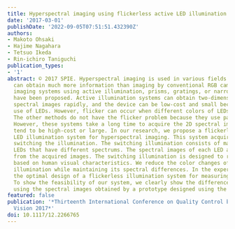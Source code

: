 ```yaml
---
title: Hyperspectral imaging using flickerless active LED illumination
date: '2017-03-01'
publishDate: '2022-09-05T07:51:51.432390Z'
authors:
- Makoto Ohsaki
- Hajime Nagahara
- Tetsuo Ikeda
- Rin-ichiro Taniguchi
publication_types:
- '1'
abstract: © 2017 SPIE. Hyperspectral imaging is used in various fields because it
  can obtain much more information than imaging by conventional RGB cameras. Hyperspectral
  imaging systems using active illumination, prisms, gratings, or narrowband filters
  have been proposed. Active illumination systems can obtain two-dimensional (2D)
  spectral images rapidly, and the device can be low-cost and small because of the
  use of LEDs. However, flicker can occur when different colors of LEDs are switched.
  The other methods do not have the flicker problem because they use passive imaging.
  However, these systems take a long time to acquire the 2D spectral images, or they
  tend to be high-cost or large. In our research, we propose a flickerless active
  LED illumination system for hyperspectral imaging. This system acquires images while
  switching the illumination. The switching illumination consists of many narrowband
  LEDs that have different spectrums. The spectral images of each LED are reconstructed
  from the acquired images. The switching illumination is designed to reduce the flicker
  based on human visual characteristics. We reduce the color changes of the switching
  illumination while maintaining its spectral differences. In the experiment, we obtain
  the optimal design of a flickerless illumination system for measuring oxygen saturation.
  To show the feasibility of our system, we clearly show the difference in saturation
  using the spectral images obtained by a prototype designed using the proposed method.
featured: false
publication: '*Thirteenth International Conference on Quality Control by Artificial
  Vision 2017*'
doi: 10.1117/12.2266765
---
```


